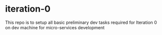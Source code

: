 # iteration-0
This repo is to setup all basic preliminary dev tasks required for Iteration 0 on dev machine for micro-services development
